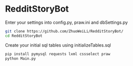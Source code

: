 # RedditStoryBot

Enter your settings into config.py, praw.ini and dbSettings.py

```bash
git clone https://github.com/ZhuoWeiLi/RedditStoryBot/
cd RedditStoryBot
```
Create your initial sql tables using initializeTables.sql

```bash
pip install pymysql requests lxml cssselect praw 
python Main.py
```
